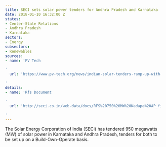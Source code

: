 ```yaml
---
title: SECI sets solar power tenders for Andhra Pradesh and Karnataka
date: 2018-01-10 16:32:00 Z
states:
- Center-State Relations
- Andhra Pradesh
- Karnataka
sectors:
- Energy
subsectors:
- Renewables
sources:
- name: 'PV Tech

'
  url: 'https://www.pv-tech.org/news/indian-solar-tenders-ramp-up-with-another-950mw-in-karnataka-and-andhra-pra

'
details:
- name: 'Rfs Document

'
  url: 'http://seci.co.in/web-data/docs/RFS%20750%20MW%20Kadapa%20AP_final%20upload.pdf

'
---
```


The Solar Energy Corporation of India (SECI) has tendered 950 megawatts (MW) of solar power in Karnataka and Andhra Pradesh, tenders for both to be set up on a Build-Own-Operate basis.
